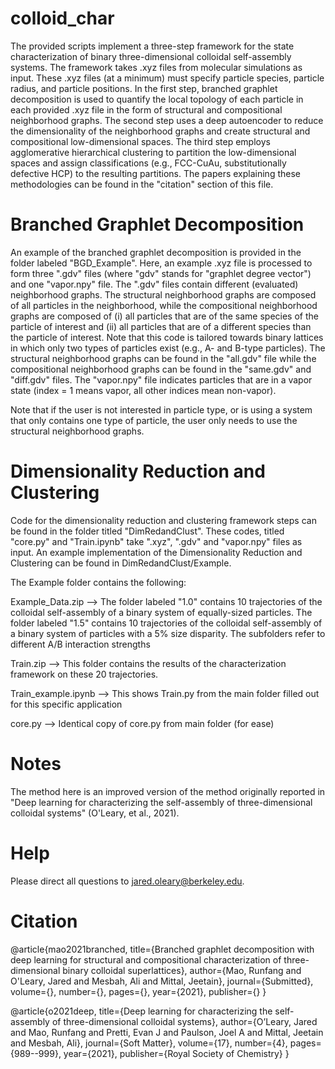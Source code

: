 # colloid_char
The provided scripts implement a three-step framework for the state characterization of binary three-dimensional colloidal self-assembly systems. The framework takes .xyz files from molecular simulations as input. These .xyz files (at a minimum) must specify particle species, particle radius, and particle positions. In the first step, branched graphlet decomposition is used to quantify the local topology of each particle in each provided .xyz file in the form of structural and compositional neighborhood graphs. The second step uses a deep autoencoder to reduce the dimensionality of the neighborhood graphs and create structural and compositional low-dimensional spaces. The third step employs agglomerative hierarchical clustering to partition the low-dimensional spaces and assign classifications (e.g., FCC-CuAu, substitutionally defective HCP) to the resulting partitions. The papers explaining these methodologies can be found in the "citation" section of this file.

# Branched Graphlet Decomposition
An example of the branched graphlet decomposition is provided in the folder labeled "BGD_Example". Here, an example .xyz file is processed to form three ".gdv" files (where "gdv" stands for "graphlet degree vector") and one "vapor.npy" file. The ".gdv" files contain different (evaluated) neighborhood graphs. The structural neighborhood graphs are composed of all particles in the neighborhood, while the compositional neighborhood graphs are composed of (i) all particles that are of the same species of the particle of interest and (ii) all particles that are of a different species than the particle of interest. Note that this code is tailored towards binary lattices in which only two types of particles exist (e.g., A- and B-type particles). The structural neighborhood graphs can be found in the "all.gdv" file while the compositional neighborhood graphs can be found in the "same.gdv" and "diff.gdv" files. The "vapor.npy" file indicates particles that are in a vapor state (index = 1 means vapor, all other indices mean non-vapor).

Note that if the user is not interested in particle type, or is using a system that only contains one type of particle, the user only needs to use the structural neighborhood graphs.

# Dimensionality Reduction and Clustering
Code for the dimensionality reduction and clustering framework steps can be found in the folder titled "DimRedandClust". These codes, titled "core.py" and "Train.ipynb" take ".xyz", ".gdv" and "vapor.npy" files as input. An example implementation of the Dimensionality Reduction and Clustering can be found in DimRedandClust/Example.

The Example folder contains the following:

Example_Data.zip --> The folder labeled "1.0" contains 10 trajectories of the colloidal self-assembly of a binary system of equally-sized particles. The folder labeled "1.5" contains 10 trajectories of the colloidal self-assembly of a binary system of particles with a 5% size disparity. The subfolders refer to different A/B interaction strengths

Train.zip --> This folder contains the results of the characterization framework on these 20 trajectories.

Train_example.ipynb --> This shows Train.py from the main folder filled out for this specific application

core.py --> Identical copy of core.py from main folder (for ease)

# Notes
The method here is an improved version of the method originally reported in "Deep learning for characterizing the self-assembly of three-dimensional colloidal systems" (O'Leary, et al., 2021).

# Help
Please direct all questions to jared.oleary@berkeley.edu.

# Citation
@article{mao2021branched,
  title={Branched graphlet decomposition with deep learning for structural and compositional characterization of three-dimensional binary colloidal superlattices},
  author={Mao, Runfang and O'Leary, Jared and Mesbah, Ali and Mittal, Jeetain},
  journal={Submitted},
  volume={},
  number={},
  pages={},
  year={2021},
  publisher={}
}

@article{o2021deep,
  title={Deep learning for characterizing the self-assembly of three-dimensional colloidal systems},
  author={O’Leary, Jared and Mao, Runfang and Pretti, Evan J and Paulson, Joel A and Mittal, Jeetain and Mesbah, Ali},
  journal={Soft Matter},
  volume={17},
  number={4},
  pages={989--999},
  year={2021},
  publisher={Royal Society of Chemistry}
}
